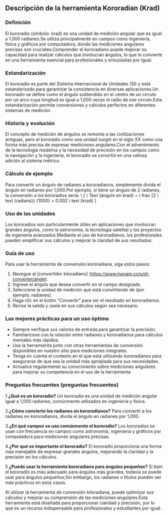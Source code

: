 ## Descripción de la herramienta Kororadian (Krad)

### Definición
El kororadio (símbolo: krad) es una unidad de medición angular que es igual a 1,000 radianes.Se utiliza principalmente en campos como ingeniería, física y gráficos por computadora, donde las mediciones angulares precisas son cruciales.Comprender el kororadiano puede mejorar su capacidad para realizar cálculos que involucran ángulos, lo que lo convierte en una herramienta esencial para profesionales y entusiastas por igual.

### Estandarización
El kororadio es parte del Sistema Internacional de Unidades (SI) y está estandarizado para garantizar la consistencia en diversas aplicaciones.Un kororadio se define como el ángulo subtendido en el centro de un círculo por un arco cuya longitud es igual a 1,000 veces el radio de ese círculo.Esta estandarización permite conversiones y cálculos perfectos en diferentes sistemas de medición.

### Historia y evolución
El concepto de medición de ángulos se remonta a las civilizaciones antiguas, pero el kororadio como una unidad surgió en el siglo XX como una forma más precisa de expresar mediciones angulares.Con el advenimiento de la tecnología moderna y la necesidad de precisión en los campos como la navegación y la ingeniería, el kororadio se convirtió en una valiosa adición al sistema métrico.

### Cálculo de ejemplo
Para convertir un ángulo de radianes a kororadianos, simplemente divida el ángulo en radianes por 1,000.Por ejemplo, si tiene un ángulo de 2 radianes, la conversión a los kororadios sería:
\ [
\ Text {ángulo en krad} = \ frac {2 \ text {radians}} {1000} = 0.002 \ text {krad}
\]

### Uso de las unidades
Los kororadios son particularmente útiles en aplicaciones que involucran grandes ángulos, como la astronomía, la tecnología satelital y los proyectos de ingeniería avanzados.Mediante el uso de kororadianos, los profesionales pueden simplificar sus cálculos y mejorar la claridad de sus resultados.

### Guía de uso
Para usar la herramienta de conversión kororadiana, siga estos pasos:
1. Navegue al [convertidor kiloradiano] (https://www.inayam.co/unit-converter/angle).
2. Ingrese el ángulo que desea convertir en el campo designado.
3. Seleccione la unidad de medición que está convirtiendo de (por ejemplo, radianes).
4. Haga clic en el botón "Convertir" para ver el resultado en kororadianos.
5. Revise la salida y úsela en sus cálculos según sea necesario.

### Las mejores prácticas para un uso óptimo
- Siempre verifique sus valores de entrada para garantizar la precisión.
- Familiarícese con la relación entre radianes y kororadianos para cálculos mentales más rápidos.
- Use la herramienta junto con otras herramientas de conversión disponibles en nuestro sitio para mediciones integrales.
- Tenga en cuenta el contexto en el que está utilizando kororadianos para asegurarse de que sea la unidad más apropiada para sus necesidades.
- Actualice regularmente su conocimiento sobre mediciones angulares para mejorar su competencia en el uso de la herramienta.

### Preguntas frecuentes (preguntas frecuentes)

1.**¿Qué es un kororadio?**
Un kororadio es una unidad de medición angular igual a 1,000 radianes, comúnmente utilizados en ingeniería y física.

2.**¿Cómo convierto los radianes en kororadianos?**
Para convertir a los radianes en kororadianos, divida el ángulo en radianes por 1,000.

3.**¿En qué campos se usa comúnmente el kororadio?**
Los kororadios se usan con frecuencia en campos como astronomía, ingeniería y gráficos por computadora para mediciones angulares precisas.

4.**¿Por qué es importante el kororadio?**
El kororadio proporciona una forma más manejable de expresar grandes ángulos, mejorando la claridad y la precisión en los cálculos.

5.**¿Puedo usar la herramienta kororadiana para ángulos pequeños?**
Si bien el kororadio es más adecuado para ángulos más grandes, todavía se puede usar para ángulos pequeños;Sin embargo, los radianes o títulos pueden ser más prácticos en esos casos.

Al utilizar la herramienta de conversión kiloradiana, puede optimizar sus cálculos y mejorar su comprensión de las mediciones angulares.Esta herramienta está diseñada para proporcionar claridad y precisión, por lo que es un recurso indispensable para profesionales y estudiantes por igual.
